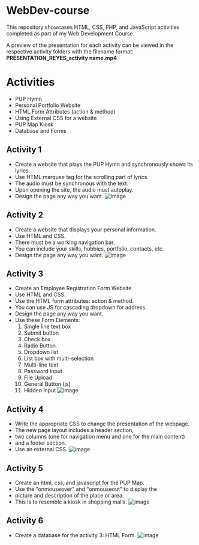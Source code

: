 # WebDev-course
This repository showcases HTML, CSS, PHP, and JavaScript activities completed as part of my Web Development Course. 

A preview of the presentation for each activity can be viewed in the respective activity folders with the filename format:
**PRESENTATION_REYES_activity name.mp4**

# Activities
- PUP Hymn
- Personal Portfolio Website
- HTML Form Attributes (action & method)
- Using External CSS for a website
- PUP Map Kiosk
- Database and Forms

## Activity 1
- Create a website that plays the PUP Hymn and synchronously shows its lyrics.
- Use HTML marquee tag for the scrolling part of lyrics.
- The audio must be synchronous with the text.
- Upon opening the site, the audio must autoplay.
- Design the page any way you want.
![image](https://github.com/Jewel-Anne/WebDev-course/assets/72534490/3ed1b4f7-8820-4bd6-a84b-31db1ee6ff49)

## Activity 2
- Create a website that displays your personal information.
- Use HTML and CSS.
- There must be a working navigation bar.
- You can include your skills, hobbies, portfolio, contacts, etc.
- Design the page any way you want.
![image](https://github.com/Jewel-Anne/WebDev-course/assets/72534490/50725de8-a4da-4282-b907-87267256b87e)

## Activity 3
- Create an Employee Registration Form Website.
- Use HTML and CSS.
- Use the HTML form attributes: action & method.
- You can use JS for cascading dropdown for address.
- Design the page any way you want.
- Use these Form Elements:
  1. Single line text box			
	2. Submit button						
	3. Check box							  
	4. Radio Button						  
	5. Dropdown list					
	6. List box with multi-selection
  7. Multi-line text
  8. Password input
  9. File Upload
  10. General Button (js)
  11. Hidden input
![image](https://github.com/Jewel-Anne/WebDev-course/assets/72534490/ab682350-82ad-4f65-af28-0433f677683f)

## Activity 4
- Write the appropriate CSS to change the presentation of the webpage.
- The new page layout includes a header section,
- two columns (one for navigation menu and one for the main content)
- and a footer section.
- Use an external CSS.
![image](https://github.com/Jewel-Anne/WebDev-course/assets/72534490/edd78a15-42ac-4f36-ad4c-c7072bfef76c)

## Activity 5
- Create an html, css, and javascript for the PUP Map.
- Use the "onmouseover" and "onmouseout" to display the
- picture and description of the place or area.
- This is to resemble a kiosk in shopping malls.
![image](https://github.com/Jewel-Anne/WebDev-course/assets/72534490/50a53ece-6d98-4408-b987-57aee5f14af3)

## Activity 6
- Create a database for the activity 3: HTML Form.
![image](https://github.com/Jewel-Anne/WebDev-course/assets/72534490/06c819a7-3946-4353-8d29-dbb59444eb32)

